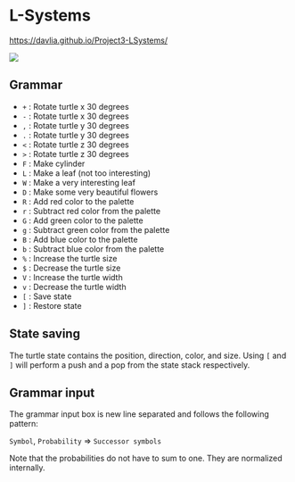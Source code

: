 # L-Systems

https://davlia.github.io/Project3-LSystems/

![]('./lol.png')

## Grammar
 - `+` : Rotate turtle x 30 degrees
 - `-` : Rotate turtle x 30 degrees
 - `,` : Rotate turtle y 30 degrees
 - `.` : Rotate turtle y 30 degrees
 - `<` : Rotate turtle z 30 degrees
 - `>` : Rotate turtle z 30 degrees
 - `F` : Make cylinder
 - `L` : Make a leaf (not too interesting)
 - `W` : Make a very interesting leaf
 - `D` : Make some very beautiful flowers
 - `R` : Add red color to the palette
 - `r` : Subtract red color from the palette
 - `G` : Add green color to the palette
 - `g` : Subtract green color from the palette
 - `B` : Add blue color to the palette
 - `b` : Subtract blue color from the palette
 - `%` : Increase the turtle size
 - `$` : Decrease the turtle size
 - `V` : Increase the turtle width
 - `v` : Decrease the turtle width
 - `[` : Save state
 - `]` : Restore state

## State saving
The turtle state contains the position, direction, color, and size. Using `[` and `]` will perform a push and a pop from the state stack respectively.

## Grammar input
The grammar input box is new line separated and follows the following pattern:

`Symbol`, `Probability` => `Successor symbols`

Note that the probabilities do not have to sum to one. They are normalized internally.
